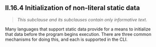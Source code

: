## II.16.4 Initialization of non-literal static data

> _This subclause and its subclauses contain only informative text._

Many languages that support static data provide for a means to initialize that data before the program begins execution. There are three common mechanisms for doing this, and each is supported in the CLI.
